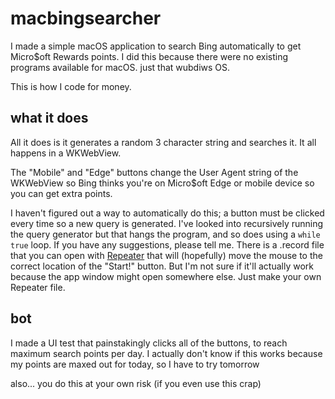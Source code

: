 # macbingsearcher

I made a simple macOS application to search Bing automatically to get Micro$oft Rewards points.
I did this because there were no existing programs available for macOS. just that wubdiws OS.

This is how I code for money.

## what it does
All it does is it generates a random 3 character string and searches it. It all happens in a WKWebView.

The "Mobile" and "Edge" buttons change the User Agent string of the WKWebView so Bing thinks you're on Micro$oft Edge or
mobile device so you can get extra points.

I haven't figured out a way to automatically do this; a button must be clicked every time so a new query is generated.
I've looked into recursively running the query generator but that hangs the program, and so does using a `while true` loop.
If you have any suggestions, please tell me. There is a .record file that you can open with [Repeater](https://apps.apple.com/us/app/repeater/id443370764?mt=12)
that will (hopefully) move the mouse to the correct location of the "Start!" button. But I'm not sure if it'll actually work
because the app window might open somewhere else. Just make your own Repeater file.

## bot
I made a UI test that painstakingly clicks all of the buttons, to reach maximum search points per day. I actually don't know
if this works because my points are maxed out for today, so I have to try tomorrow

also...
you do this at your own risk (if you even use this crap)
